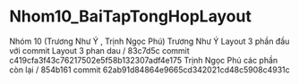 # Nhom10_BaiTapTongHopLayout


Nhóm 10 (Trương Như Ý , Trịnh Ngọc Phú)
Trương Như Ý Layout 3 phần đầu với commit Layout 3 phan dau / 83c7d5c commit c419cfa3f43c76217502e5f58b132307adf4e175
Trịnh Ngọc Phú các phần còn lại / 854b161 commit 62ab91d84864e9665cd342021cd48c5908c4931c

